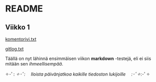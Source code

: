 #  README 

##  Viikko 1 

[komentorivi.txt](https://github.com/MillaKelhu/ot-harjoitustyo/blob/master/laskarit/viikko1/komentorivi.txt) 

[gitlog.txt](https://github.com/MillaKelhu/ot-harjoitustyo/blob/master/laskarit/viikko1/gitlog.txt)

Täällä on nyt lähinnä ensimmäisen viikon __markdown__ -testejä, 
eli ei siis mitään sen _ihmeellisempää_.

✧･ﾟ: *✧･ﾟ:* 　_Iloista päivänjatkoa kaikille tiedoston lukijoille_　 *:･ﾟ✧*:･ﾟ✧

